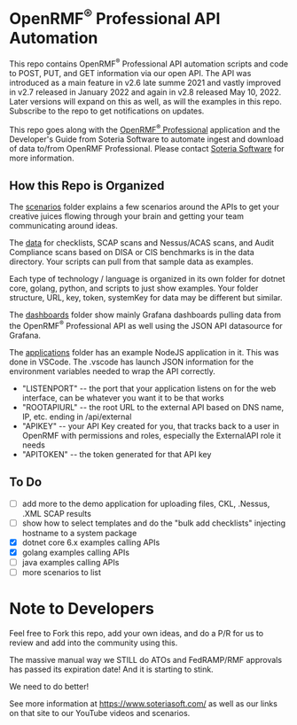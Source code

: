 # OpenRMF<sup>&reg;</sup> Professional API Automation
This repo contains OpenRMF<sup>&reg;</sup> Professional API automation scripts and code to POST, PUT, and GET information via our open API. The API was introduced as a main feature in v2.6 late summe 2021 and vastly improved in v2.7 released in January 2022 and again in v2.8 released May 10, 2022. Later versions will expand on this as well, as will the examples in this repo. Subscribe to the repo to get notifications on updates.

This repo goes along with the <a href="https://www.soteriasoft.com/" target="_blank">OpenRMF<sup>&reg;</sup> Professional</a> application and the Developer's Guide from Soteria Software to automate ingest and download of data to/from OpenRMF Professional. Please contact <a href="https://www.soteriasoft.com/contact.html#contactform">Soteria Software</a> for more information.

## How this Repo is Organized

The <a href="./scenarios">scenarios</a> folder explains a few scenarios around the APIs to get your creative juices flowing through your brain and getting your team communicating around ideas. 

The <a href="./data">data</a> for checklists, SCAP scans and Nessus/ACAS scans, and Audit Compliance scans based on DISA or CIS benchmarks is in the data directory. Your scripts can pull from that sample data as examples. 

Each type of technology / language is organized in its own folder for dotnet core, golang, python, and scripts to just show examples. Your folder structure, URL, key, token, systemKey for data may be different but similar. 

The <a href="./dashboards">dashboards</a> folder show mainly Grafana dashboards pulling data from the OpenRMF<sup>&reg;</sup> Professional API as well using the JSON API datasource for Grafana.

The <a href="./applications">applications</a> folder has an example NodeJS application in it. This was done in VSCode. The .vscode has launch JSON information for the environment variables needed to wrap the API correctly. 
* "LISTENPORT" -- the port that your application listens on for the web interface, can be whatever you want it to be that works
* "ROOTAPIURL" -- the root URL to the external API based on DNS name, IP, etc. ending in /api/external
* "APIKEY" -- your API Key created for you, that tracks back to a user in OpenRMF with permissions and roles, especially the ExternalAPI role it needs
*  "APITOKEN" -- the token generated for that API key

## To Do
- [ ] add more to the demo application for uploading files, CKL, .Nessus, .XML SCAP results
- [ ] show how to select templates and do the "bulk add checklists" injecting hostname to a system package
- [X] dotnet core 6.x examples calling APIs
- [X] golang examples calling APIs
- [ ] java examples calling APIs
- [ ] more scenarios to list

# Note to Developers
Feel free to Fork this repo, add your own ideas, and do a P/R for us to review and add into the community using this. 

The massive manual way we STILL do ATOs and FedRAMP/RMF approvals has passed its expiration date! And it is starting to stink. 

We need to do better!

See more information at https://www.soteriasoft.com/ as well as our links on that site to our YouTube videos and scenarios.